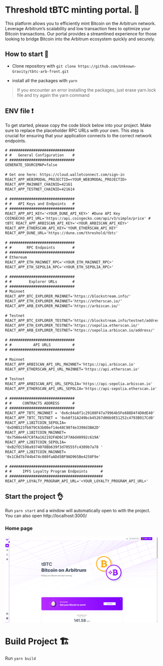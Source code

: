 # Threshold tBTC minting portal. 💱

This platform allows you to efficiently mint Bitcoin on the Arbitrum network. Leverage Arbitrum’s scalability and low transaction fees to optimize your Bitcoin transactions. Our portal provides a streamlined experience for those looking to bridge Bitcoin into the Arbitrum ecosystem quickly and securely.

## How to start 💪

-   Clone repository with
    `git clone https://github.com/Unknown-Gravity/tbtc-arb-front.git`

-   install all the packages with
    `yarn`

> If you encounter an error installing the packages, just erase yarn.lock file and try again the yarn command

## ENV file ❗

To get started, please copy the code block below into your project.
Make sure to replace the placeholder RPC URLs with your own.
This step is crucial for ensuring that your application connects to the correct network endpoints.

```
# ##############################
# #   General Configuration    #
# ##############################
GENERATE_SOURCEMAP=false

# Get one here: https://cloud.walletconnect.com/sign-in
REACT_APP_WEB3MODAL_PROJECTID=<YOUR_WEB3MODAL_PROJECTID>
REACT_APP_MAINNET_CHAINID=42161
REACT_APP_TESTNET_CHAINID=421614

# ##############################
# #   API Keys and Endpoints   #
# ##############################
REACT_APP_API_KEY='<YOUR_DUNE_API_KEY>' #Dune API Key
COINGECKO_API_URL='https://api.coingecko.com/api/v3/simple/price' # tBTC REACT_APP_ARBISCAN_API_KEY='<YOUR_ARBISCAN_API_KEY>'
REACT_APP_ETHERSCAN_API_KEY='YOUR_ETHERSCAN_API_KEY'
REACT_APP_DUNE_URL='https://dune.com/threshold/tbtc'

# ##############################
# #       RPC Endpoints        #
# ##############################
# Ethereum
REACT_APP_ETH_MAINNET_RPC='<YOUR_ETH_MAINNET_RPC>'
REACT_APP_ETH_SEPOLIA_RPC='<YOUR_ETH_SEPOLIA_RPC>'

# ##############################
# #        Explorer URLs       #
# ##############################
# Mainnet
REACT_APP_BTC_EXPLORER_MAINNET='https://blockstream.info/'
REACT_APP_ETH_EXPLORER_MAINNET='https://etherscan.io/'
REACT_APP_ARB_EXPLORER_MAINNET='https://arbiscan.io/'

# Testnet
REACT_APP_BTC_EXPLORER_TESTNET='https://blockstream.info/testnet/address/'
REACT_APP_ETH_EXPLORER_TESTNET='https://sepolia.etherscan.io/'
REACT_APP_ARB_EXPLORER_TESTNET='https://sepolia.arbiscan.io/address/'

# ##############################
# #          API URLS          #
# ##############################

# Mainnet
REACT_APP_ARBISCAN_API_URL_MAINNET='https://api.arbiscan.io'
REACT_APP_ETHERSCAN_API_URL_MAINNET='https://api.etherscan.io'

# Testnet
REACT_APP_ARBISCAN_API_URL_SEPOLIA='https://api-sepolia.arbiscan.io'
REACT_APP_ETHERSCAN_API_URL_SEPOLIA='https://api-sepolia.etherscan.io'

# ##############################
# #     CONTRACTS ADDRESS      #
# ##############################
REACT_APP_TBTC_MAINNET = '0x6c84a8f1c29108F47a79964b5Fe888D4f4D0dE40'
REACT_APP_TBTC_TESTNET = '0xb8f31A249bcb45267d06b9E51252c4793B917Cd0'
REACT_APP_L1BITCOIN_SEPOLIA= '0xD9B523fb879C63b00ef14e48C98f4e3398d3BA2D'
REACT_APP_L1BITCOIN_MAINNET= '0x75A6e4A7C8fAa162192FAD6C1F7A6d48992c619A'
REACT_APP_L2BITCOIN_SEPOLIA= '0xB2fEC598a9374078Bb639f3d70555fc4389b7a78 '
REACT_APP_L2BITCOIN_MAINNET= '0x1C8d7b744b474c080faADd5BF9AD965Be4258F9e'

# ###########################################
# #     IPFS Loyalty Program Endpoints      #
# ###########################################
REACT_APP_LOYALTY_PROGRAM_API_URL='<YOUR_LOYALTY_PROGRAM_API_URL>'
```

## Start the project 👌

Run `yarn start` and a window will automatically open to with the project. You can also open http://localhost:3000/

### Home page

<picture>
   <img src="./public/home.png">
</picture>

# Build Project 🏗️

Run `yarn build`

